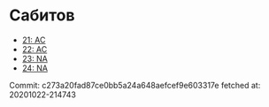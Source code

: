 # Сабитов
- [21: AC](21.md)
- [22: AC](22.md)
- [23: NA](23.md)
- [24: NA](24.md)

Commit: c273a20fad87ce0bb5a24a648aefcef9e603317e
 fetched at: 20201022-214743
